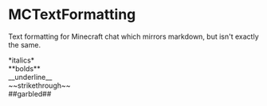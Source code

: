 # MCTextFormatting
Text formatting for Minecraft chat which mirrors markdown, but isn't exactly the same.

\*italics\*<br/>
\*\*bolds\*\*<br/>
\_\_underline\_\_<br/>
\~\~strikethrough~\~<br/>
##garbled##<br/>
